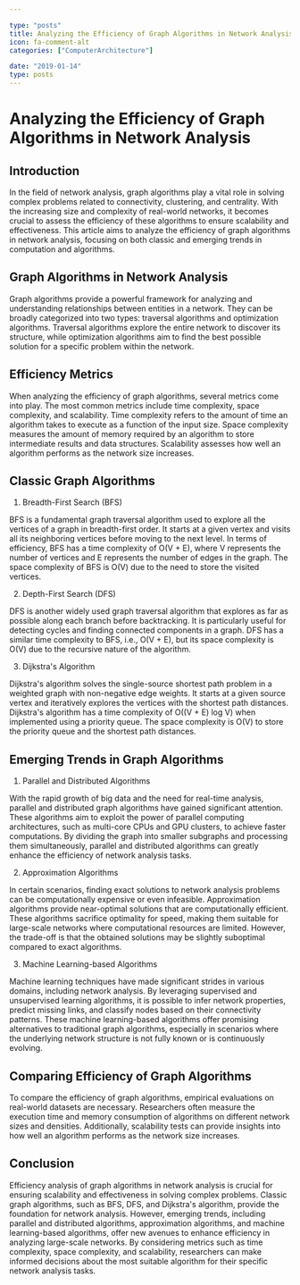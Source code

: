 ```yaml
---

type: "posts"
title: Analyzing the Efficiency of Graph Algorithms in Network Analysis
icon: fa-comment-alt
categories: ["ComputerArchitecture"]

date: "2019-01-14"
type: posts
---
```





# Analyzing the Efficiency of Graph Algorithms in Network Analysis

## Introduction

In the field of network analysis, graph algorithms play a vital role in solving complex problems related to connectivity, clustering, and centrality. With the increasing size and complexity of real-world networks, it becomes crucial to assess the efficiency of these algorithms to ensure scalability and effectiveness. This article aims to analyze the efficiency of graph algorithms in network analysis, focusing on both classic and emerging trends in computation and algorithms.

## Graph Algorithms in Network Analysis

Graph algorithms provide a powerful framework for analyzing and understanding relationships between entities in a network. They can be broadly categorized into two types: traversal algorithms and optimization algorithms. Traversal algorithms explore the entire network to discover its structure, while optimization algorithms aim to find the best possible solution for a specific problem within the network.

## Efficiency Metrics

When analyzing the efficiency of graph algorithms, several metrics come into play. The most common metrics include time complexity, space complexity, and scalability. Time complexity refers to the amount of time an algorithm takes to execute as a function of the input size. Space complexity measures the amount of memory required by an algorithm to store intermediate results and data structures. Scalability assesses how well an algorithm performs as the network size increases.

## Classic Graph Algorithms

1. Breadth-First Search (BFS)

BFS is a fundamental graph traversal algorithm used to explore all the vertices of a graph in breadth-first order. It starts at a given vertex and visits all its neighboring vertices before moving to the next level. In terms of efficiency, BFS has a time complexity of O(V + E), where V represents the number of vertices and E represents the number of edges in the graph. The space complexity of BFS is O(V) due to the need to store the visited vertices.

2. Depth-First Search (DFS)

DFS is another widely used graph traversal algorithm that explores as far as possible along each branch before backtracking. It is particularly useful for detecting cycles and finding connected components in a graph. DFS has a similar time complexity to BFS, i.e., O(V + E), but its space complexity is O(V) due to the recursive nature of the algorithm.

3. Dijkstra's Algorithm

Dijkstra's algorithm solves the single-source shortest path problem in a weighted graph with non-negative edge weights. It starts at a given source vertex and iteratively explores the vertices with the shortest path distances. Dijkstra's algorithm has a time complexity of O((V + E) log V) when implemented using a priority queue. The space complexity is O(V) to store the priority queue and the shortest path distances.

## Emerging Trends in Graph Algorithms

1. Parallel and Distributed Algorithms

With the rapid growth of big data and the need for real-time analysis, parallel and distributed graph algorithms have gained significant attention. These algorithms aim to exploit the power of parallel computing architectures, such as multi-core CPUs and GPU clusters, to achieve faster computations. By dividing the graph into smaller subgraphs and processing them simultaneously, parallel and distributed algorithms can greatly enhance the efficiency of network analysis tasks.

2. Approximation Algorithms

In certain scenarios, finding exact solutions to network analysis problems can be computationally expensive or even infeasible. Approximation algorithms provide near-optimal solutions that are computationally efficient. These algorithms sacrifice optimality for speed, making them suitable for large-scale networks where computational resources are limited. However, the trade-off is that the obtained solutions may be slightly suboptimal compared to exact algorithms.

3. Machine Learning-based Algorithms

Machine learning techniques have made significant strides in various domains, including network analysis. By leveraging supervised and unsupervised learning algorithms, it is possible to infer network properties, predict missing links, and classify nodes based on their connectivity patterns. These machine learning-based algorithms offer promising alternatives to traditional graph algorithms, especially in scenarios where the underlying network structure is not fully known or is continuously evolving.

## Comparing Efficiency of Graph Algorithms

To compare the efficiency of graph algorithms, empirical evaluations on real-world datasets are necessary. Researchers often measure the execution time and memory consumption of algorithms on different network sizes and densities. Additionally, scalability tests can provide insights into how well an algorithm performs as the network size increases.

## Conclusion

Efficiency analysis of graph algorithms in network analysis is crucial for ensuring scalability and effectiveness in solving complex problems. Classic graph algorithms, such as BFS, DFS, and Dijkstra's algorithm, provide the foundation for network analysis. However, emerging trends, including parallel and distributed algorithms, approximation algorithms, and machine learning-based algorithms, offer new avenues to enhance efficiency in analyzing large-scale networks. By considering metrics such as time complexity, space complexity, and scalability, researchers can make informed decisions about the most suitable algorithm for their specific network analysis tasks.
